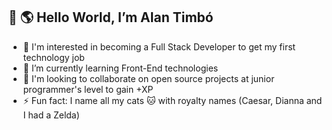 ## 👋 :earth_americas: Hello World, I’m Alan Timbó


- 👀 I'm interested in becoming a Full Stack Developer to get my first technology job
- 🌱 I’m currently learning Front-End technologies
- 👯 I'm looking to collaborate on open source projects at junior programmer's level to gain +XP
- ⚡ Fun fact: I name all my cats :cat: with royalty names (Caesar, Dianna and I had a Zelda) 

<!---
alantimb/alantimb is a ✨ special ✨ repository because its `README.md` (this file) appears on your GitHub profile.
You can click the Preview link to take a look at your changes.
--->
